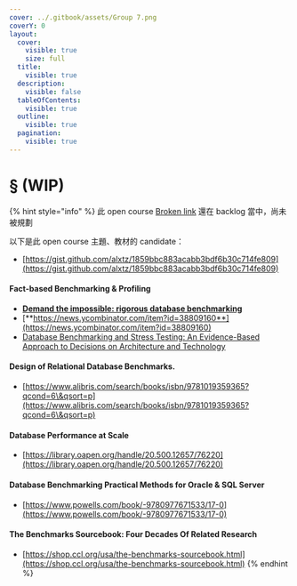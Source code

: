 ```yaml
---
cover: ../.gitbook/assets/Group 7.png
coverY: 0
layout:
  cover:
    visible: true
    size: full
  title:
    visible: true
  description:
    visible: false
  tableOfContents:
    visible: true
  outline:
    visible: true
  pagination:
    visible: true
---
```


# § (WIP)

{% hint style="info" %}
此 open course [Broken link](broken-reference "mention") 還在 backlog 當中，尚未被規劃



以下是此 open course 主題、教材的 candidate：

* [https://gist.github.com/alxtz/1859bbc883acabb3bdf6b30c714fe809](https://gist.github.com/alxtz/1859bbc883acabb3bdf6b30c714fe809)



#### Fact-based Benchmarking & Profiling

* [**Demand the impossible: rigorous database benchmarking**](https://erthalion.info/2023/12/29/statistics-and-benchmarking/)
* [**https://news.ycombinator.com/item?id=38809160**](https://news.ycombinator.com/item?id=38809160)
* [Database Benchmarking and Stress Testing: An Evidence-Based Approach to Decisions on Architecture and Technology](https://www.amazon.com/Database-Benchmarking-Stress-Testing-Evidence-Based/dp/1484240073)



#### Design of Relational Database Benchmarks.

* [https://www.alibris.com/search/books/isbn/9781019359365?qcond=6\&qsort=p](https://www.alibris.com/search/books/isbn/9781019359365?qcond=6\&qsort=p)



#### Database Performance at Scale

* [https://library.oapen.org/handle/20.500.12657/76220](https://library.oapen.org/handle/20.500.12657/76220)



#### Database Benchmarking Practical Methods for Oracle & SQL Server

* [https://www.powells.com/book/-9780977671533/17-0](https://www.powells.com/book/-9780977671533/17-0)



#### The Benchmarks Sourcebook: Four Decades Of Related Research

* [https://shop.ccl.org/usa/the-benchmarks-sourcebook.html](https://shop.ccl.org/usa/the-benchmarks-sourcebook.html)
{% endhint %}
